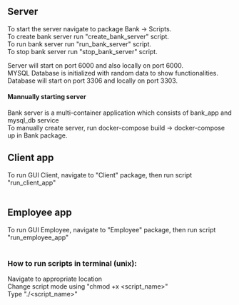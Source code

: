 ## Server 
To start the server navigate to package Bank -> Scripts. <br />
To create bank server run "create_bank_server" script. <br />
To run bank server run "run_bank_server" script. <br />
To stop bank server run "stop_bank_server" script. <br />

Server will start on port 6000 and also locally on port 6000. <br />
MYSQL Database is initialized with random data to show functionalities. <br />
Database will start on port 3306 and locally on port 3303. <br />

#### Mannually starting server
Bank server is a multi-container application which consists of bank_app and mysql_db service <br />
To manually create server, run docker-compose build -> docker-compose up in Bank package.
<br />

## Client app
To run GUI Client, navigate to "Client" package, then run script "run_client_app" <br />
<br />

## Employee app
To run GUI Employee, navigate to "Employee" package, then run script "run_employee_app" <br />
<br />

### How to run scripts in terminal (unix):
Navigate to appropriate location <br />
Change script mode using "chmod +x <script_name>"<br />
Type "./<script_name>"
<br />
